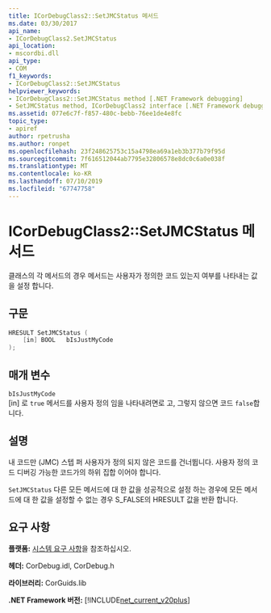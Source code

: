 ```yaml
---
title: ICorDebugClass2::SetJMCStatus 메서드
ms.date: 03/30/2017
api_name:
- ICorDebugClass2.SetJMCStatus
api_location:
- mscordbi.dll
api_type:
- COM
f1_keywords:
- ICorDebugClass2::SetJMCStatus
helpviewer_keywords:
- ICorDebugClass2::SetJMCStatus method [.NET Framework debugging]
- SetJMCStatus method, ICorDebugClass2 interface [.NET Framework debugging]
ms.assetid: 077e6c7f-f857-480c-bebb-76ee1de4e8fc
topic_type:
- apiref
author: rpetrusha
ms.author: ronpet
ms.openlocfilehash: 23f248625753c15a4798ea69a1eb3b377b79f95d
ms.sourcegitcommit: 7f616512044ab7795e32806578e8dc0c6a0e038f
ms.translationtype: MT
ms.contentlocale: ko-KR
ms.lasthandoff: 07/10/2019
ms.locfileid: "67747758"
---
```

# <a name="icordebugclass2setjmcstatus-method"></a>ICorDebugClass2::SetJMCStatus 메서드
클래스의 각 메서드의 경우 메서드는 사용자가 정의한 코드 있는지 여부를 나타내는 값을 설정 합니다.  
  
## <a name="syntax"></a>구문  
  
```cpp  
HRESULT SetJMCStatus (  
    [in] BOOL   bIsJustMyCode  
);  
```  
  
## <a name="parameters"></a>매개 변수  
 `bIsJustMyCode`  
 [in] 로 `true` 메서드를 사용자 정의 임을 나타내려면로 고, 그렇지 않으면 코드 `false`합니다.  
  
## <a name="remarks"></a>설명  
 내 코드만 (JMC) 스텝 퍼 사용자가 정의 되지 않은 코드를 건너뜁니다. 사용자 정의 코드 디버깅 가능한 코드가의 하위 집합 이어야 합니다.  
  
 `SetJMCStatus` 다른 모든 메서드에 대 한 값을 성공적으로 설정 하는 경우에 모든 메서드에 대 한 값을 설정할 수 없는 경우 S_FALSE의 HRESULT 값을 반환 합니다.  
  
## <a name="requirements"></a>요구 사항  
 **플랫폼:** [시스템 요구 사항](../../../../docs/framework/get-started/system-requirements.md)을 참조하십시오.  
  
 **헤더:** CorDebug.idl, CorDebug.h  
  
 **라이브러리:** CorGuids.lib  
  
 **.NET Framework 버전:** [!INCLUDE[net_current_v20plus](../../../../includes/net-current-v20plus-md.md)]
